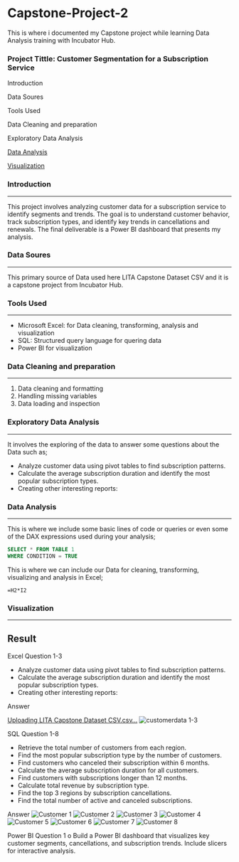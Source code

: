# Capstone-Project-2
This is where i documented my Capstone project while learning Data Analysis training with Incubator Hub.

### Project Tittle: Customer Segmentation for a Subscription Service

Introduction

Data Soures

Tools Used

Data Cleaning and preparation 

Exploratory Data Analysis

[Data Analysis](Data-Analysis)

[Visualization](Visualization)

### Introduction
---
This project involves analyzing customer data for a subscription service to identify segments and trends. The goal is to understand customer behavior, track subscription types,
and identify key trends in cancellations and renewals. The final deliverable is a Power BI dashboard that presents my analysis.

### Data Soures
---
This primary source of Data used here LITA Capstone Dataset CSV and it is a capstone project from Incubator Hub.

### Tools Used
---
 - Microsoft Excel: for Data cleaning, transforming, analysis and visualization
 - SQL: Structured query language for quering data
 - Power BI for visualization

### Data Cleaning and preparation
---
 1. Data cleaning and formatting
 2. Handling missing variables
 3. Data loading and inspection

### Exploratory Data Analysis
---
It involves the exploring of the data to answer some questions about the Data such as;
- Analyze customer data using pivot tables to find subscription patterns.
- Calculate the average subscription duration and identify the most popular subscription types.
- Creating other interesting reports:

### Data Analysis
---
This is where we include some basic lines of code or queries or even some of the DAX expressions used during your analysis;

```SQL
SELECT * FROM TABLE 1
WHERE CONDITION = TRUE
```
This is where we can include our Data for cleaning, transforming, visualizing and analysis in Excel;

```Excel
=H2*I2
```
### Visualization
---
## Result 
Excel Question 1-3
- Analyze customer data using pivot tables to find subscription patterns.
- Calculate the average subscription duration and identify the most popular subscription types.
- Creating other interesting reports:

Answer

[Uploading LITA Capstone Dataset CSV.csv…]()
![customerdata 1-3](https://github.com/user-attachments/assets/15daac7b-d615-49b9-83a2-0ed541c212cd)

SQL Question 1-8
   - Retrieve the total number of customers from each region.
   - Find the most popular subscription type by the number of customers.
   - Find customers who canceled their subscription within 6 months.
   - Calculate the average subscription duration for all customers.
   - Find customers with subscriptions longer than 12 months.
   - Calculate total revenue by subscription type.
   - Find the top 3 regions by subscription cancellations.
   - Find the total number of active and canceled subscriptions.

Answer 
![Customer 1](https://github.com/user-attachments/assets/1a77e2f4-6abf-4c0b-854d-0d276e204f2e)
![Customer 2](https://github.com/user-attachments/assets/0a707de6-ce99-452e-bc81-400939e9d62d)
![Customer 3](https://github.com/user-attachments/assets/6447d06d-453d-4d19-82dd-81ec7fb3d1fc)
![Customer 4](https://github.com/user-attachments/assets/93ad6283-83dd-4348-b804-28e64bc74885)
![Customer 5](https://github.com/user-attachments/assets/f7126e0d-dfcb-46a4-9f5a-8541f24cbd10)
![Customer 6](https://github.com/user-attachments/assets/063356e9-1ad5-4064-b3fd-ab54683b0f97)
![Customer 7](https://github.com/user-attachments/assets/fc10f6cb-11a8-462b-9e43-955852cbb11e)
![Customer 8](https://github.com/user-attachments/assets/15204242-3d4b-4ac0-a5cc-a4ad14055ef1)


     
 Power BI Question 1
o Build a Power BI dashboard that visualizes key customer segments,
cancellations, and subscription trends. Include slicers for interactive analysis.

